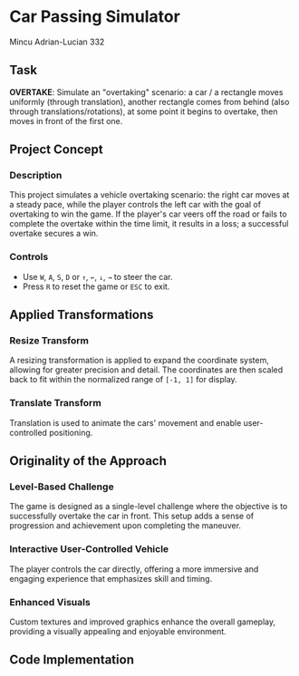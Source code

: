 # Car Passing Simulator

Mincu Adrian-Lucian 332

## Task

**OVERTAKE**: Simulate an "overtaking" scenario: a car / a rectangle moves uniformly (through translation),
another rectangle comes from behind (also through translations/rotations), at some point it begins to overtake,
then moves in front of the first one.

## Project Concept

### Description

This project simulates a vehicle overtaking scenario: the right car moves at a steady pace, while the player 
controls the left car with the goal of overtaking to win the game. If the player's car veers off the road or 
fails to complete the overtake within the time limit, it results in a loss; a successful overtake secures a win.

### Controls

- Use `W`, `A`, `S`, `D` or `↑`, `←`, `↓`, `→` to steer the car.
- Press `R` to reset the game or `ESC` to exit.

## Applied Transformations

### Resize Transform

A resizing transformation is applied to expand the coordinate system, allowing for greater precision and detail. 
The coordinates are then scaled back to fit within the normalized range of `[-1, 1]` for display.

### Translate Transform

Translation is used to animate the cars' movement and enable user-controlled positioning.

## Originality of the Approach

### Level-Based Challenge

The game is designed as a single-level challenge where the objective is to successfully overtake the car in front. 
This setup adds a sense of progression and achievement upon completing the maneuver.

### Interactive User-Controlled Vehicle

The player controls the car directly, offering a more immersive and engaging experience that emphasizes skill and timing.

### Enhanced Visuals

Custom textures and improved graphics enhance the overall gameplay, providing a visually appealing and enjoyable environment.

## Code Implementation
